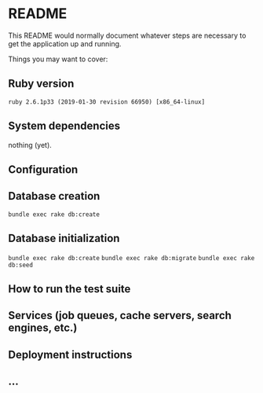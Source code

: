 # README

This README would normally document whatever steps are necessary to get the
application up and running.

Things you may want to cover:

## Ruby version
```ruby 2.6.1p33 (2019-01-30 revision 66950) [x86_64-linux]```

## System dependencies
nothing (yet).

## Configuration

## Database creation
```bundle exec rake db:create```

## Database initialization
```bundle exec rake db:create```
```bundle exec rake db:migrate```
```bundle exec rake db:seed```

## How to run the test suite

## Services (job queues, cache servers, search engines, etc.)

## Deployment instructions

## ...
